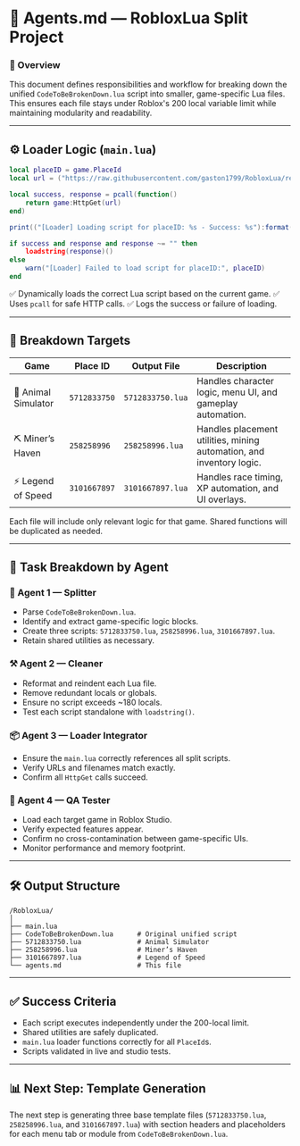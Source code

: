 # 🧠 Agents.md — RobloxLua Split Project

### 🧹 Overview

This document defines responsibilities and workflow for breaking down the unified `CodeToBeBrokenDown.lua` script into smaller, game-specific Lua files. This ensures each file stays under Roblox's 200 local variable limit while maintaining modularity and readability.

---

## ⚙️ Loader Logic (`main.lua`)

```lua
local placeID = game.PlaceId
local url = ("https://raw.githubusercontent.com/gaston1799/RobloxLua/refs/heads/main/%s.lua"):format(placeID)

local success, response = pcall(function()
	return game:HttpGet(url)
end)

print(("[Loader] Loading script for placeID: %s - Success: %s"):format(placeID, tostring(success)))

if success and response and response ~= "" then
	loadstring(response)()
else
	warn("[Loader] Failed to load script for placeID:", placeID)
end
```

✅ Dynamically loads the correct Lua script based on the current game.
✅ Uses `pcall` for safe HTTP calls.
✅ Logs the success or failure of loading.

---

## 🧩 Breakdown Targets

| Game                | Place ID     | Output File      | Description                                                          |
| ------------------- | ------------ | ---------------- | -------------------------------------------------------------------- |
| 🐾 Animal Simulator | `5712833750` | `5712833750.lua` | Handles character logic, menu UI, and gameplay automation.           |
| ⛏️ Miner’s Haven    | `258258996`  | `258258996.lua`  | Handles placement utilities, mining automation, and inventory logic. |
| ⚡ Legend of Speed   | `3101667897` | `3101667897.lua` | Handles race timing, XP automation, and UI overlays.                 |

Each file will include only relevant logic for that game. Shared functions will be duplicated as needed.

---

## 🦜 Task Breakdown by Agent

### 🦝 Agent 1 — Splitter

* Parse `CodeToBeBrokenDown.lua`.
* Identify and extract game-specific logic blocks.
* Create three scripts: `5712833750.lua`, `258258996.lua`, `3101667897.lua`.
* Retain shared utilities as necessary.

### ⚒️ Agent 2 — Cleaner

* Reformat and reindent each Lua file.
* Remove redundant locals or globals.
* Ensure no script exceeds ~180 locals.
* Test each script standalone with `loadstring()`.

### 📦 Agent 3 — Loader Integrator

* Ensure the `main.lua` correctly references all split scripts.
* Verify URLs and filenames match exactly.
* Confirm all `HttpGet` calls succeed.

### 🤮 Agent 4 — QA Tester

* Load each target game in Roblox Studio.
* Verify expected features appear.
* Confirm no cross-contamination between game-specific UIs.
* Monitor performance and memory footprint.

---

## 🛠️ Output Structure

```
/RobloxLua/
│
├── main.lua
├── CodeToBeBrokenDown.lua      # Original unified script
├── 5712833750.lua              # Animal Simulator
├── 258258996.lua               # Miner’s Haven
├── 3101667897.lua              # Legend of Speed
└── agents.md                   # This file
```

---

## ✅ Success Criteria

* Each script executes independently under the 200-local limit.
* Shared utilities are safely duplicated.
* `main.lua` loader functions correctly for all `PlaceId`s.
* Scripts validated in live and studio tests.

---

## 📊 Next Step: Template Generation

The next step is generating three base template files (`5712833750.lua`, `258258996.lua`, and `3101667897.lua`) with section headers and placeholders for each menu tab or module from `CodeToBeBrokenDown.lua`.
